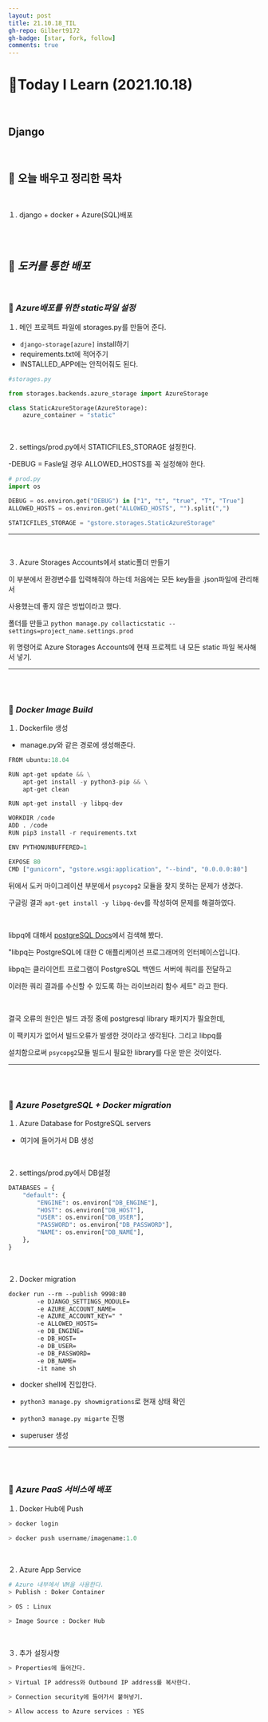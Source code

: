 ```yaml
---
layout: post
title: 21.10.18_TIL
gh-repo: Gilbert9172
gh-badge: [star, fork, follow]
comments: true
---
```


# 📑Today I Learn (2021.10.18)

<br>

## **Django**

<br>

##  **📌 오늘 배우고 정리한 목차**

<br>

１. django + docker + Azure(SQL)배포

<br>

<br>

## 🔎 ***도커를 통한 배포***

<br>

### 📌 ***Azure배포를 위한 static파일 설정***
１. 메인 프로젝트 파일에 storages.py를 만들어 준다.

- `django-storage[azure]` install하기
- requirements.txt에 적어주기
- INSTALLED_APP에는 안적어줘도 된다.

```python
#storages.py

from storages.backends.azure_storage import AzureStorage

class StaticAzureStorage(AzureStorage):
    azure_container = "static"
```

<br>

２. settings/prod.py에서 STATICFILES_STORAGE 설정한다.

-DEBUG = Fasle일 경우 ALLOWED_HOSTS를 꼭 설정해야 한다.

```python
# prod.py
import os

DEBUG = os.environ.get("DEBUG") in ["1", "t", "true", "T", "True"]
ALLOWED_HOSTS = os.environ.get("ALLOWED_HOSTS", "").split(",")

STATICFILES_STORAGE = "gstore.storages.StaticAzureStorage"
```
---

<br>

３. Azure Storages Accounts에서 static폴더 만들기

이 부분에서 환경변수를 입력해줘야 하는데 처음에는 모든 key들을 .json파일에 관리해서 

사용했는데 좋지 않은 방법이라고 했다. 

폴더를 만들고 `python manage.py collacticstatic --settings=project_name.settings.prod`

위 명령어로 Azure Storages Accounts에 현재 프로젝트 내 모든 static 파일 복사해서 넣기.

---

<br>

<br>

### 📌 ***Docker Image Build***
１. Dockerfile 생성

- manage.py와 같은 경로에 생성해준다.

```python
FROM ubuntu:18.04

RUN apt-get update && \
    apt-get install -y python3-pip && \
    apt-get clean

RUN apt-get install -y libpq-dev

WORKDIR /code
ADD . /code
RUN pip3 install -r requirements.txt

ENV PYTHONUNBUFFERED=1

EXPOSE 80
CMD ["gunicorn", "gstore.wsgi:application", "--bind", "0.0.0.0:80"]
```

뒤에서 도커 마이그레이션 부분에서 `psycopg2` 모듈을 찾지 못하는 문제가 생겼다. 

구글링 결과 `apt-get install -y libpq-dev`를 작성하여 문제를 해결하였다. 

<br>

libpq에 대해서 [postgreSQL Docs](https://www.postgresql.org/docs/9.5/libpq.html)에서 검색해 봤다.

"libpq는 PostgreSQL에 대한 C 애플리케이션 프로그래머의 인터페이스입니다.

libpq는 클라이언트 프로그램이 PostgreSQL 백엔드 서버에 쿼리를 전달하고 

이러한 쿼리 결과를 수신할 수 있도록 하는 라이브러리 함수 세트" 라고 한다.

<br>

결국 오류의 원인은 빌드 과정 중에 postgresql library 패키지가 필요한데,

이 팩키지가 없어서 빌드오류가 발생한 것이라고 생각된다. 그리고 libpq를 

설치함으로써 `psycopg2`모듈 빌드시 필요한 library를 다운 받은 것이었다.

---

<br>

<br>

### 📌 ***Azure PosetgreSQL + Docker migration***
１. Azure Database for PostgreSQL servers

- 여기에 들어가서 DB 생성

<br>

２. settings/prod.py에서 DB설정
```python
DATABASES = {
    "default": {
        "ENGINE": os.environ["DB_ENGINE"],
        "HOST": os.environ["DB_HOST"],
        "USER": os.environ["DB_USER"],
        "PASSWORD": os.environ["DB_PASSWORD"],
        "NAME": os.environ["DB_NAME"],
    },
}
```

<br>

２. Docker migration
```markdown
docker run --rm --publish 9998:80 
        -e DJANGO_SETTINGS_MODULE= 
        -e AZURE_ACCOUNT_NAME=
        -e AZURE_ACCOUNT_KEY=" " 
        -e ALLOWED_HOSTS=
        -e DB_ENGINE=
        -e DB_HOST=
        -e DB_USER=
        -e DB_PASSWORD=
        -e DB_NAME=
        -it name sh
```
- docker shell에 진입한다. 

- `python3 manage.py showmigrations`로 현재 상태 확인

- `python3 manage.py migarte` 진행

- superuser 생성

---

<br>

<br>

### 📌 ***Azure PaaS 서비스에 배포***
１. Docker Hub에 Push
```python
> docker login

> docker push username/imagename:1.0
```

<br>

２. Azure App Service
```python
# Azure 내부에서 VM을 사용한다.
> Publish : Doker Container

> OS : Linux

> Image Source : Docker Hub
```

<br>

３. 추가 설정사항
```python
> Properties에 들어간다.

> Virtual IP address와 Outbound IP address를 복사한다.

> Connection security에 들어가서 붙혀넣기.

> Allow access to Azure services : YES
```
